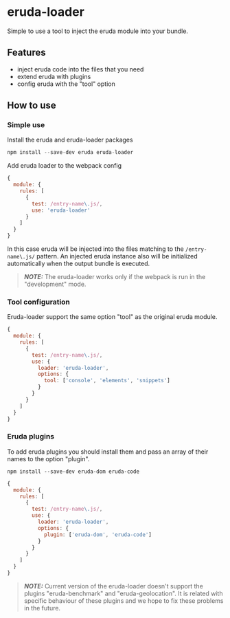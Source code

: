 # eruda-loader

Simple to use a tool to inject the eruda module into your bundle.

## Features
* inject eruda code into the files that you need
* extend eruda with plugins
* config eruda with the "tool" option

## How to use

### Simple use

Install the eruda and eruda-loader packages
```javascript
npm install --save-dev eruda eruda-loader
```

Add eruda loader to the webpack config
```javascript
{
  module: {
    rules: [
      {
        test: /entry-name\.js/,
        use: 'eruda-loader'
      }
    ]
  }
}
```

In this case eruda will be injected into the files matching to the `/entry-name\.js/` pattern. An injected eruda instance also will be initialized automatically when the output bundle is executed.

> **_NOTE:_** The eruda-loader works only if the webpack is run in the "development" mode. 

### Tool configuration

Eruda-loader support the same option "tool" as the original eruda module.

```javascript
{
  module: {
    rules: [
      {
        test: /entry-name\.js/,
        use: {
          loader: 'eruda-loader',
          options: {
            tool: ['console', 'elements', 'snippets']
          }
        }
      }
    ]
  }
}
```

### Eruda plugins

To add eruda plugins you should install them and pass an array of their names to the option "plugin".
```console
npm install --save-dev eruda-dom eruda-code
```
```javascript
{
  module: {
    rules: [
      {
        test: /entry-name\.js/,
        use: {
          loader: 'eruda-loader',
          options: {
            plugin: ['eruda-dom', 'eruda-code']
          }
        }
      }
    ]
  }
}
```

> **_NOTE:_** Current version of the eruda-loader doesn't support the plugins "eruda-benchmark" and "eruda-geolocation". It is related with specific behaviour of these plugins and we hope to fix these problems in the future.
